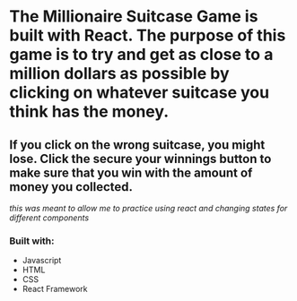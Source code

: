 # The Millionaire Suitcase Game is built with React. The purpose of this game is to try and get as close to a million dollars as possible by clicking on whatever suitcase you think has the money.
## If you click on the wrong suitcase, you might lose. Click the secure your winnings button to make sure that you win with the amount of money you collected.

*this was meant to allow me to practice using react and changing states for different components*

### Built with: 
* Javascript
* HTML
* CSS 
* React Framework


